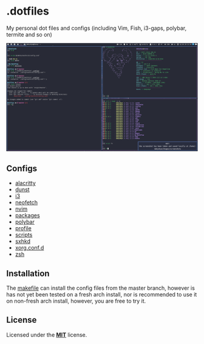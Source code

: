 # .dotfiles

My personal dot files and configs (including Vim, Fish, i3-gaps, polybar, termite and so on)

![My Rice](./rice.png)

## Configs

* [alacritty](https://github.com/dakyskye/dotfiles/tree/master/alacritty/README.md)
* [dunst](https://github.com/dakyskye/dotfiles/tree/master/dunst/README.md)
* [i3](https://github.com/dakyskye/dotfiles/tree/master/i3/README.md)
* [neofetch](https://github.com/dakyskye/dotfiles/tree/master/neofetch/README.md)
* [nvim](https://github.com/dakyskye/dotfiles/tree/master/nvim/README.md)
* [packages](https://github.com/dakyskye/dotfiles/tree/master/packages/README.md)
* [polybar](https://github.com/dakyskye/dotfiles/tree/master/polybar/README.md)
* [profile](https://github.com/dakyskye/dotfiles/tree/master/profile/README.md)
* [scripts](https://github.com/dakyskye/dotfiles/tree/master/scripts/README.md)
* [sxhkd](https://github.com/dakyskye/dotfiles/tree/master/sxhkd/README.md)
* [xorg.conf.d](https://github.com/dakyskye/dotfiles/tree/master/xorg.conf.d/README.md)
* [zsh](https://github.com/dakyskye/dotfiles/tree/master/zsh/README.md)

## Installation

The [makefile](https://github.com/dakyskye/dotfiles/tree/master/makefile) can install the config files from the master branch, however is has not yet been tested on a fresh arch install, nor is recommended to use it on non-fresh arch install, however, you are free to try it.

## License

Licensed under the [**MIT**](https://choosealicense.com/licenses/mit/) license.
